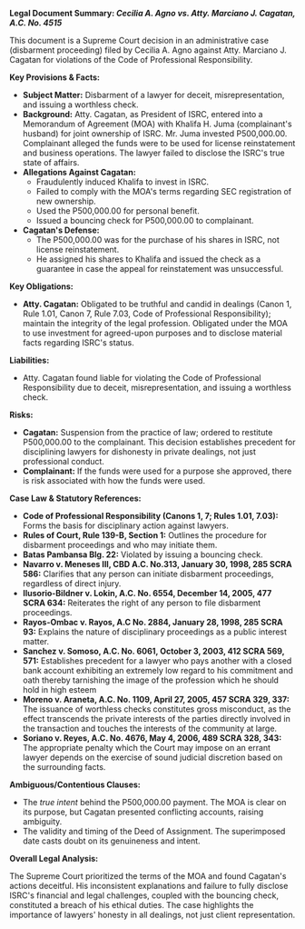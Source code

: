 **Legal Document Summary: _Cecilia A. Agno vs. Atty. Marciano J. Cagatan, A.C. No. 4515_**

This document is a Supreme Court decision in an administrative case (disbarment proceeding) filed by Cecilia A. Agno against Atty. Marciano J. Cagatan for violations of the Code of Professional Responsibility.

**Key Provisions & Facts:**

*   **Subject Matter:** Disbarment of a lawyer for deceit, misrepresentation, and issuing a worthless check.
*   **Background:** Atty. Cagatan, as President of ISRC, entered into a Memorandum of Agreement (MOA) with Khalifa H. Juma (complainant's husband) for joint ownership of ISRC. Mr. Juma invested P500,000.00. Complainant alleged the funds were to be used for license reinstatement and business operations. The lawyer failed to disclose the ISRC's true state of affairs.
*   **Allegations Against Cagatan:**
    *   Fraudulently induced Khalifa to invest in ISRC.
    *   Failed to comply with the MOA's terms regarding SEC registration of new ownership.
    *   Used the P500,000.00 for personal benefit.
    *   Issued a bouncing check for P500,000.00 to complainant.
*   **Cagatan's Defense:**
    *   The P500,000.00 was for the purchase of his shares in ISRC, not license reinstatement.
    *   He assigned his shares to Khalifa and issued the check as a guarantee in case the appeal for reinstatement was unsuccessful.

**Key Obligations:**

*   **Atty. Cagatan:** Obligated to be truthful and candid in dealings (Canon 1, Rule 1.01, Canon 7, Rule 7.03, Code of Professional Responsibility); maintain the integrity of the legal profession. Obligated under the MOA to use investment for agreed-upon purposes and to disclose material facts regarding ISRC's status.

**Liabilities:**

*   Atty. Cagatan found liable for violating the Code of Professional Responsibility due to deceit, misrepresentation, and issuing a worthless check.

**Risks:**

*   **Cagatan:** Suspension from the practice of law; ordered to restitute P500,000.00 to the complainant. This decision establishes precedent for disciplining lawyers for dishonesty in private dealings, not just professional conduct.
* **Complainant:** If the funds were used for a purpose she approved, there is risk associated with how the funds were used.

**Case Law & Statutory References:**

*   **Code of Professional Responsibility (Canons 1, 7; Rules 1.01, 7.03):**  Forms the basis for disciplinary action against lawyers.
*   **Rules of Court, Rule 139-B, Section 1:** Outlines the procedure for disbarment proceedings and who may initiate them.
*   **Batas Pambansa Blg. 22:** Violated by issuing a bouncing check.
*   **Navarro v. Meneses III, CBD A.C. No.313, January 30, 1998, 285 SCRA 586:**  Clarifies that any person can initiate disbarment proceedings, regardless of direct injury.
*   **Ilusorio-Bildner v. Lokin, A.C. No. 6554, December 14, 2005, 477 SCRA 634:**  Reiterates the right of any person to file disbarment proceedings.
*   **Rayos-Ombac v. Rayos, A.C No. 2884, January 28, 1998, 285 SCRA 93:** Explains the nature of disciplinary proceedings as a public interest matter.
*   **Sanchez v. Somoso, A.C. No. 6061, October 3, 2003, 412 SCRA 569, 571:** Establishes precedent for a lawyer who pays another with a closed bank account exhibiting an extremely low regard to his commitment and oath thereby tarnishing the image of the profession which he should hold in high esteem
*   **Moreno v. Araneta, A.C. No. 1109, April 27, 2005, 457 SCRA 329, 337:** The issuance of worthless checks constitutes gross misconduct, as the effect transcends the private interests of the parties directly involved in the transaction and touches the interests of the community at large.
*   **Soriano v. Reyes, A.C. No. 4676, May 4, 2006, 489 SCRA 328, 343:** The appropriate penalty which the Court may impose on an errant lawyer depends on the exercise of sound judicial discretion based on the surrounding facts.

**Ambiguous/Contentious Clauses:**

*   The *true intent* behind the P500,000.00 payment. The MOA is clear on its purpose, but Cagatan presented conflicting accounts, raising ambiguity.
*   The validity and timing of the Deed of Assignment. The superimposed date casts doubt on its genuineness and intent.

**Overall Legal Analysis:**

The Supreme Court prioritized the terms of the MOA and found Cagatan's actions deceitful. His inconsistent explanations and failure to fully disclose ISRC's financial and legal challenges, coupled with the bouncing check, constituted a breach of his ethical duties. The case highlights the importance of lawyers' honesty in all dealings, not just client representation.
